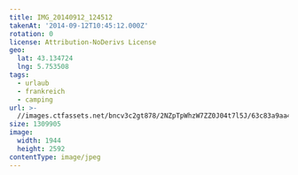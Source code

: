 ```yaml
---
title: IMG_20140912_124512
takenAt: '2014-09-12T10:45:12.000Z'
rotation: 0
license: Attribution-NoDerivs License
geo:
  lat: 43.134724
  lng: 5.753508
tags:
  - urlaub
  - frankreich
  - camping
url: >-
  //images.ctfassets.net/bncv3c2gt878/2NZpTpWhzW7ZZ0J04t7l5J/63c83a9aa4e1b6b6f5254d9b158f0f41/img_20140912_124512_28312909925_o
size: 1309905
image:
  width: 1944
  height: 2592
contentType: image/jpeg
---
```


